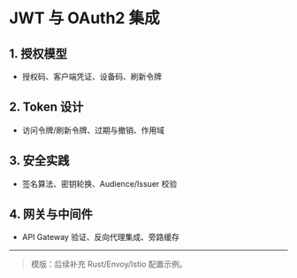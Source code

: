 ﻿# JWT 与 OAuth2 集成

## 1. 授权模型

- 授权码、客户端凭证、设备码、刷新令牌

## 2. Token 设计

- 访问令牌/刷新令牌、过期与撤销、作用域

## 3. 安全实践

- 签名算法、密钥轮换、Audience/Issuer 校验

## 4. 网关与中间件

- API Gateway 验证、反向代理集成、旁路缓存

---

> 模版：后续补充 Rust/Envoy/Istio 配置示例。
